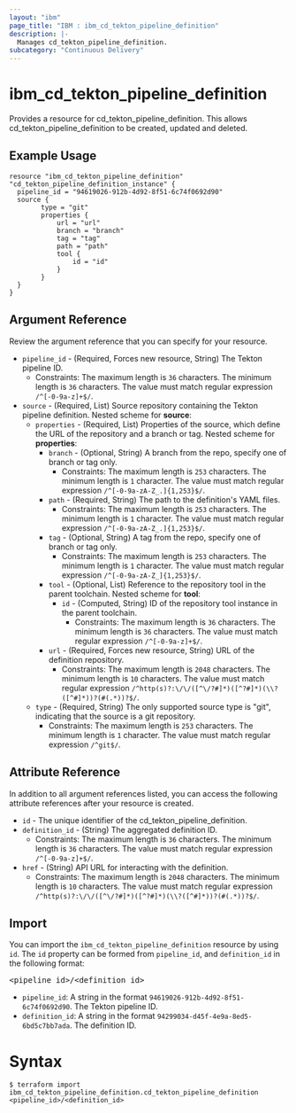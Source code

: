 ```yaml
---
layout: "ibm"
page_title: "IBM : ibm_cd_tekton_pipeline_definition"
description: |-
  Manages cd_tekton_pipeline_definition.
subcategory: "Continuous Delivery"
---
```


# ibm_cd_tekton_pipeline_definition

Provides a resource for cd_tekton_pipeline_definition. This allows cd_tekton_pipeline_definition to be created, updated and deleted.

## Example Usage

```hcl
resource "ibm_cd_tekton_pipeline_definition" "cd_tekton_pipeline_definition_instance" {
  pipeline_id = "94619026-912b-4d92-8f51-6c74f0692d90"
  source {
		type = "git"
		properties {
			url = "url"
			branch = "branch"
			tag = "tag"
			path = "path"
			tool {
				id = "id"
			}
		}
  }
}
```

## Argument Reference

Review the argument reference that you can specify for your resource.

* `pipeline_id` - (Required, Forces new resource, String) The Tekton pipeline ID.
  * Constraints: The maximum length is `36` characters. The minimum length is `36` characters. The value must match regular expression `/^[-0-9a-z]+$/`.
* `source` - (Required, List) Source repository containing the Tekton pipeline definition.
Nested scheme for **source**:
	* `properties` - (Required, List) Properties of the source, which define the URL of the repository and a branch or tag.
	Nested scheme for **properties**:
		* `branch` - (Optional, String) A branch from the repo, specify one of branch or tag only.
		  * Constraints: The maximum length is `253` characters. The minimum length is `1` character. The value must match regular expression `/^[-0-9a-zA-Z_.]{1,253}$/`.
		* `path` - (Required, String) The path to the definition's YAML files.
		  * Constraints: The maximum length is `253` characters. The minimum length is `1` character. The value must match regular expression `/^[-0-9a-zA-Z_.]{1,253}$/`.
		* `tag` - (Optional, String) A tag from the repo, specify one of branch or tag only.
		  * Constraints: The maximum length is `253` characters. The minimum length is `1` character. The value must match regular expression `/^[-0-9a-zA-Z_]{1,253}$/`.
		* `tool` - (Optional, List) Reference to the repository tool in the parent toolchain.
		Nested scheme for **tool**:
			* `id` - (Computed, String) ID of the repository tool instance in the parent toolchain.
			  * Constraints: The maximum length is `36` characters. The minimum length is `36` characters. The value must match regular expression `/^[-0-9a-z]+$/`.
		* `url` - (Required, Forces new resource, String) URL of the definition repository.
		  * Constraints: The maximum length is `2048` characters. The minimum length is `10` characters. The value must match regular expression `/^http(s)?:\/\/([^\/?#]*)([^?#]*)(\\?([^#]*))?(#(.*))?$/`.
	* `type` - (Required, String) The only supported source type is "git", indicating that the source is a git repository.
	  * Constraints: The maximum length is `253` characters. The minimum length is `1` character. The value must match regular expression `/^git$/`.

## Attribute Reference

In addition to all argument references listed, you can access the following attribute references after your resource is created.

* `id` - The unique identifier of the cd_tekton_pipeline_definition.
* `definition_id` - (String) The aggregated definition ID.
  * Constraints: The maximum length is `36` characters. The minimum length is `36` characters. The value must match regular expression `/^[-0-9a-z]+$/`.
* `href` - (String) API URL for interacting with the definition.
  * Constraints: The maximum length is `2048` characters. The minimum length is `10` characters. The value must match regular expression `/^http(s)?:\/\/([^\/?#]*)([^?#]*)(\\?([^#]*))?(#(.*))?$/`.


## Import

You can import the `ibm_cd_tekton_pipeline_definition` resource by using `id`.
The `id` property can be formed from `pipeline_id`, and `definition_id` in the following format:

<pre>
&lt;pipeline_id&gt;/&lt;definition_id&gt;
</pre>
* `pipeline_id`: A string in the format `94619026-912b-4d92-8f51-6c74f0692d90`. The Tekton pipeline ID.
* `definition_id`: A string in the format `94299034-d45f-4e9a-8ed5-6bd5c7bb7ada`. The definition ID.

# Syntax
```
$ terraform import ibm_cd_tekton_pipeline_definition.cd_tekton_pipeline_definition <pipeline_id>/<definition_id>
```

